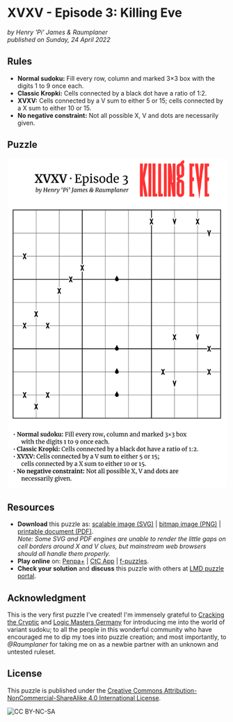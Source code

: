﻿# XVXV - Episode 3: Killing Eve
_by Henry 'Pi' James & Raumplaner_  
_published on Sunday, 24 April 2022_

## Rules
- **Normal sudoku:** Fill every row, column and marked 3×3 box with the digits 1 to 9 once each.
- **Classic Kropki:** Cells connected by a black dot have a ratio of 1:2.
- **XVXV:** Cells connected by a V sum to either 5 or 15; cells connected by a X sum to either 10 or 15.
- **No negative constraint:** Not all possible X, V and dots are necessarily given.

## Puzzle
![XVXV - Episode 3: Killing Eve](xvxv_3.svg)

## Resources
- **Download** this puzzle as: [scalable image (SVG)](xvxv_3.svg) \| [bitmap image (PNG)](xvxv_3.png) \| [printable document (PDF)](xvxv_3.pdf).  
_Note: Some SVG and PDF engines are unable to render the little gaps on cell borders around X and V clues, but mainstream web browsers should all handle them properly._
- **Play online** on: [Penpa+](xvxv_3_penpa.html) \| [CtC App](xvxv_3_ctc.html) \| [f-puzzles](xvxv_3_fpuzzles.html).
- **Check your solution** and **discuss** this puzzle with others at [LMD puzzle portal](https://logic-masters.de/Raetselportal/Raetsel/zeigen.php?id=0009QL).

## Acknowledgment
This is the very first puzzle I've created! I'm immensely grateful to [Cracking the Cryptic](https://www.youtube.com/c/CrackingTheCryptic) and [Logic Masters Germany](https://logic-masters.de/) for introducing me into the world of variant sudoku; to all the people in this wonderful community who have encouraged me to dip my toes into puzzle creation; and most importantly, to _@Raumplaner_ for taking me on as a newbie partner with an unknown and untested ruleset.

## License
This puzzle is published under the [Creative Commons Attribution-NonCommercial-ShareAlike 4.0 International License](http://creativecommons.org/licenses/by-nc-sa/4.0/).

![CC BY-NC-SA](https://i.creativecommons.org/l/by-nc-sa/4.0/88x31.png)
